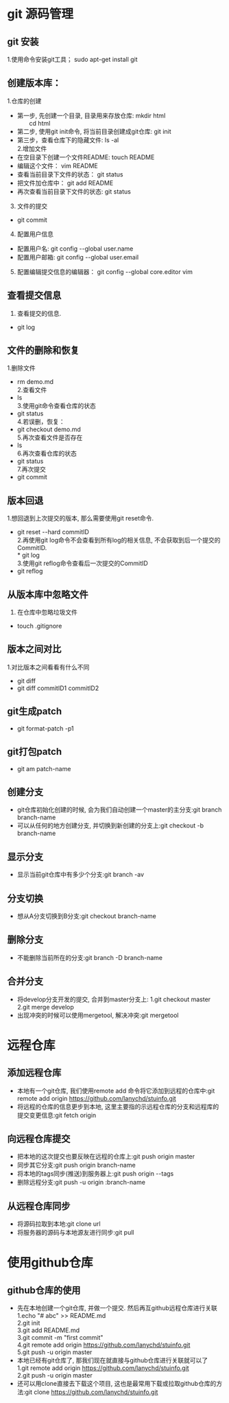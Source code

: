 # git 源码管理  
## git 安装  
1.使用命令安装git工具； sudo apt-get install git
## 创建版本库：  
1.仓库的创建  
* 第一步, 先创建一个目录, 目录用来存放仓库: mkdir html         
       cd html    
* 第二步, 使用git init命令, 将当前目录创建成git仓库: git init   
* 第三步，查看仓库下的隐藏文件: ls -al      
2.增加文件   
* 在空目录下创建一个文件README: touch README    
* 编辑这个文件： vim README    
* 查看当前目录下文件的状态： git status   
* 把文件加仓库中： git add README   
* 再次查看当前目录下文件的状态: git status        
3. 文件的提交   
* git commit        
4. 配置用户信息    
* 配置用户名: git config --global user.name   
* 配置用户邮箱: git config --global user.email        
5. 配置编辑提交信息的编辑器： git config --global core.editor vim    
## 查看提交信息   
1. 查看提交的信息.       
* git log   
## 文件的删除和恢复   
1.删除文件  
* rm demo.md  
2.查看文件  
* ls  
3.使用git命令查看仓库的状态  
* git status  
4.若误删，恢复：     
* git checkout demo.md  
5.再次查看文件是否存在  
* ls  
6.再次查看仓库的状态  
* git status  
7.再次提交  
* git commit  
## 版本回退  
1.想回退到上次提交的版本, 那么需要使用git reset命令.       
* git reset --hard commitID  
2.再使用git log命令不会查看到所有log的相关信息, 不会获取到后一个提交的CommitID.         
* git log   
3.使用git reflog命令查看后一次提交的CommitID        
* git reflog
## 从版本库中忽略文件  
1. 在仓库中忽略垃圾文件  
* touch .gitignore    
## 版本之间对比  
1.对比版本之间看看有什么不同  
* git diff   
* git diff commitID1 commitID2   
## git生成patch  
* git format-patch -p1  
## git打包patch  
* git am patch-name  

## 创建分支 
* git仓库初始化创建的时候, 会为我们自动创建一个master的主分支:git branch branch-name
* 可以从任何的地方创建分支, 并切换到新创建的分支上:git checkout -b branch-name
## 显示分支
* 显示当前git仓库中有多少个分支:git branch -av
## 分支切换
* 想从A分支切换到B分支:git checkout branch-name
## 删除分支
* 不能删除当前所在的分支:git branch -D branch-name
## 合并分支
* 将develop分支开发的提交, 合并到master分支上:
  1.git checkout master       
  2.git merge develop         
 * 出现冲突的时候可以使用mergetool, 解决冲突:git mergetool
 # 远程仓库
 ## 添加远程仓库
 * 本地有一个git仓库, 我们使用remote add 命令将它添加到远程的仓库中:git remote add origin https://github.com/lanychd/stuinfo.git
 * 将远程的仓库的信息更步到本地, 这里主要指的示远程仓库的分支和远程库的提交变更信息:git fetch origin
 ## 向远程仓库提交
 * 把本地的这次提交也要反映在远程的仓库上:git push origin master
 * 同步其它分支:git push origin branch-name
 * 将本地的tags同步(推送)到服务器上:git push origin --tags
 * 删除远程分支:git push -u origin :branch-name
 ## 从远程仓库同步
 * 将源码拉取到本地:git clone url
 * 将服务器的源码与本地源友进行同步:git pull
 # 使用github仓库
 ## github仓库的使用
 * 先在本地创建一个git仓库, 并做一个提交. 然后再互github远程仓库进行关联      
 1.echo "# abc" >> README.md       
 2.git init         
 3.git add README.md          
 3.git commit -m "first commit"         
 4.git remote add origin https://github.com/lanychd/stuinfo.git       
 5.git push -u origin master       
 * 本地已经有git仓库了, 那我们现在就直接与github仓库进行关联就可以了         
 1.git remote add origin https://github.com/lanychd/stuinfo.git       
 2.git push -u origin master       
 * 还可以用clone直接去下载这个项目, 这也是最常用下载或拉取github仓库的方法:git clone https://github.com/lanychd/stuinfo.git
